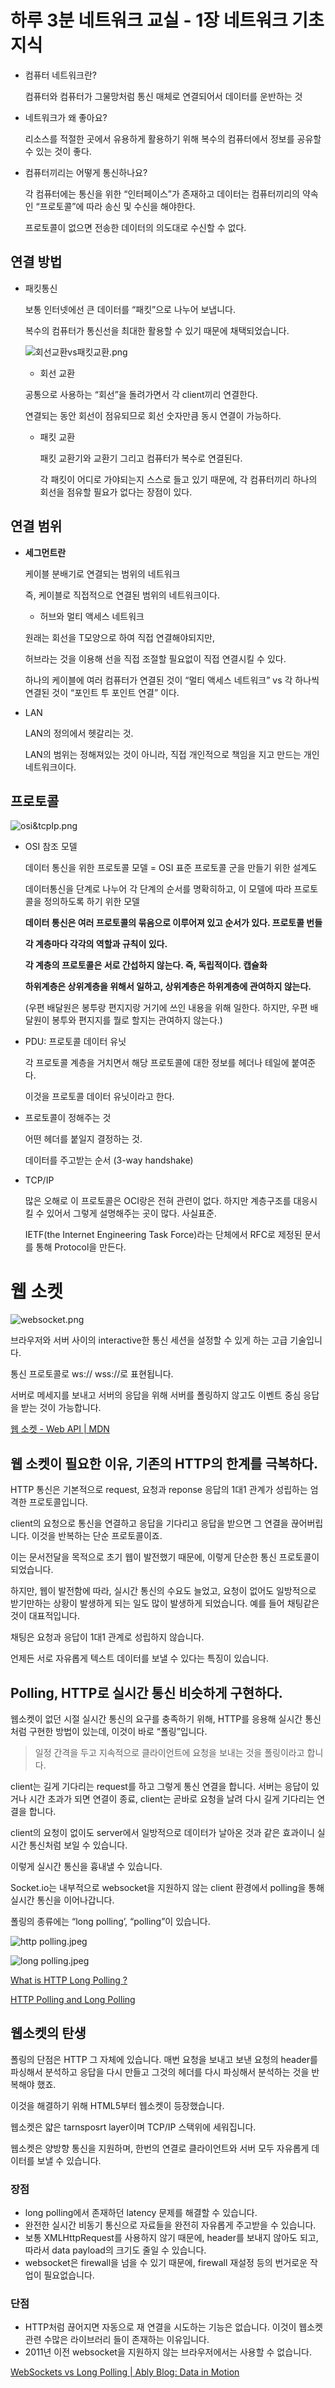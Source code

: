 # 하루 3분 네트워크 교실 - 1장 네트워크 기초 지식

- 컴퓨터 네트워크란?

  컴퓨터와 컴퓨터가 그물망처럼 통신 매체로 연결되어서 데이터를 운반하는 것

- 네트워크가 왜 좋아요?

  리소스를 적절한 곳에서 유용하게 활용하기 위해 복수의 컴퓨터에서 정보를 공유할 수 있는 것이 좋다.

- 컴퓨터끼리는 어떻게 통신하나요?

  각 컴퓨터에는 통신을 위한 “인터페이스”가 존재하고 데이터는 컴퓨터끼리의 약속인 “프로토콜”에 따라 송신 및 수신을 해야한다.

  프로토콜이 없으면 전송한 데이터의 의도대로 수신할 수 없다.

## 연결 방법

- 패킷통신

  보통 인터넷에선 큰 데이터를 “패킷”으로 나누어 보냅니다.

  복수의 컴퓨터가 통신선을 최대한 활용할 수 있기 때문에 채택되었습니다.

  ![회선교환vs패킷교환.png](/public/woo/images/line.png)

  - 회선 교환

  공통으로 사용하는 “회선”을 돌려가면서 각 client끼리 연결한다.

    연결되는 동안 회선이 점유되므로 회선 숫자만큼 동시 연결이 가능하다.

  - 패킷 교환

    패킷 교환기와 교환기 그리고 컴퓨터가 복수로 연결된다.

    각 패킷이 어디로 가야되는지 스스로 들고 있기 때문에, 각 컴퓨터끼리 하나의 회선을 점유할 필요가 없다는 장점이 있다.

## 연결 범위

- **세그먼트란**

  케이블 분배기로 연결되는 범위의 네트워크

  즉, 케이블로 직접적으로 연결된 범위의 네트워크이다.

  - 허브와 멀티 액세스 네트워크

  원래는 회선을 T모양으로 하여 직접 연결해야되지만,

  허브라는 것을 이용해 선을 직접 조절할 필요없이 직접 연결시킬 수 있다.

  하나의 케이블에 여러 컴퓨터가 연결된 것이 “멀티 액세스 네트워크” vs 각 하나씩 연결된 것이 “포인트 투 포인트 연결” 이다.

- LAN

  LAN의 정의에서 헷갈리는 것.

  LAN의 범위는 정해져있는 것이 아니라, 직접 개인적으로 책임을 지고 만드는 개인 네트워크이다.

## 프로토콜

![osi&tcpIp.png](/public/woo/images/osi%26tcpIp.png)

- OSI 참조 모델

  데이터 통신을 위한 프로토콜 모델 = OSI 표준 프로토콜 군을 만들기 위한 설계도

  데이터통신을 단계로 나누어 각 단계의 순서를 명확히하고, 이 모델에 따라 프로토콜을 정의하도록 하기 위한 모델

  **데이터 통신은 여러 프로토콜의 묶음으로 이루어져 있고 순서가 있다. 프로토콜 번들**

  **각 계층마다 각각의 역할과 규칙이 있다.**

  **각 계층의 프로토콜은 서로 간섭하지 않는다. 즉, 독립적이다. 캡슐화**

  **하위계층은 상위계층을 위해서 일하고, 상위계층은 하위계층에 관여하지 않는다.**

  (우편 배달원은 봉투랑 편지지랑 거기에 쓰인 내용을 위해 일한다. 하지만, 우편 배달원이 봉투와 편지지를 뭘로 할지는 관여하지 않는다.)

- PDU: 프로토콜 데이터 유닛

  각 프로토콜 계층을 거치면서 해당 프로토콜에 대한 정보를 헤더나 테일에 붙여준다.

  이것을 프로토콜 데이터 유닛이라고 한다.

- 프로토콜이 정해주는 것

  어떤 헤더를 붙일지 결정하는 것.

  데이터를 주고받는 순서 (3-way handshake)

- TCP/IP

  많은 오해로 이 프로토콜은 OCI랑은 전혀 관련이 없다. 하지만 계층구조를 대응시킬 수 있어서 그렇게 설명해주는 곳이 많다. 사실표준.

  IETF(the Internet Engineering Task Force)라는 단체에서 RFC로 제정된 문서를 통해 Protocol을 만든다.

# 웹 소켓

![websocket.png](/public/woo/images/websocket.png)

브라우저와 서버 사이의 interactive한 통신 세션을 설정할 수 있게 하는 고급 기술입니다.

통신 프로토콜로 ws:// wss://로 표현됩니다.

서버로 메세지를 보내고 서버의 응답을 위해 서버를 폴링하지 않고도 이벤트 중심 응답을 받는 것이 가능합니다.

[웹 소켓 - Web API | MDN](https://developer.mozilla.org/ko/docs/Web/API/WebSockets_API)

## 웹 소켓이 필요한 이유, 기존의 HTTP의 한계를 극복하다.

HTTP 통신은 기본적으로 request, 요청과 reponse 응답의 1대1 관계가 성립하는 엄격한 프로토콜입니다.

client의 요청으로 통신을 연결하고 응답을 기다리고 응답을 받으면 그 연결을 끊어버립니다. 이것을 반복하는 단순 프로토콜이죠.

이는 문서전달을 목적으로 초기 웹이 발전했기 때문에, 이렇게 단순한 통신 프로토콜이 되었습니다.

하지만, 웹이 발전함에 따라, 실시간 통신의 수요도 늘었고, 요청이 없어도 일방적으로 받기만하는 상황이 발생하게 되는 일도 많이 발생하게 되었습니다. 예를 들어 채팅같은 것이 대표적입니다.

채팅은 요청과 응답이 1대1 관계로 성립하지 않습니다.

언제든 서로 자유롭게 텍스트 데이터를 보낼 수 있다는 특징이 있습니다.

## Polling, HTTP로 실시간 통신 비슷하게 구현하다.

웹소켓이 없던 시절 실시간 통신의 요구를 충족하기 위해, HTTP를 응용해 실시간 통신처럼 구현한 방법이 있는데, 이것이 바로 “폴링”입니다.

> 일정 간격을 두고 지속적으로 클라이언트에 요청을 보내는 것을 폴링이라고 합니다.

client는 길게 기다리는 request를 하고 그렇게 통신 연결을 합니다. 서버는 응답이 있거나 시간 초과가 되면 연결이 종료, client는 곧바로 요청을 날려 다시 길게 기다리는 연결을 합니다.

client의 요청이 없이도 server에서 일방적으로 데이터가 날아온 것과 같은 효과이니 실시간 통신처럼 보일 수 있습니다.

이렇게 실시간 통신을 흉내낼 수 있습니다.

Socket.io는 내부적으로 websocket을 지원하지 않는 client 환경에서 polling을 통해 실시간 통신을 이어나갑니다.

폴링의 종류에는 “long polling’, “polling”이 있습니다.

![http polling.jpeg](/public/woo/images/http%20polling.jpeg)

![long polling.jpeg](/public/woo/images/long%20polling.jpeg)

[What is HTTP Long Polling ?](https://www.educative.io/answers/what-is-http-long-polling)

[HTTP Polling and Long Polling](https://medium.com/cache-me-out/http-polling-and-long-polling-bd3f662a14f)

## 웹소켓의 탄생

폴링의 단점은 HTTP 그 자체에 있습니다. 매번 요청을 보내고 보낸 요청의 header를 파싱해서 분석하고 응답을 다시 만들고 그것의 헤더를 다시 파싱해서 분석하는 것을 반복해야 했죠.

이것을 해결하기 위해 HTML5부터 웹소켓이 등장했습니다.

웹소켓은 얇은 tarnsposrt layer이며 TCP/IP 스택위에 세워집니다.

웹소켓은 양방향 통신을 지원하며, 한번의 연결로 클라이언트와 서버 모두 자유롭게 데이터를 보낼 수 있습니다.

### 장점

- long polling에서 존재하던 latency 문제를 해결할 수 있습니다.
- 완전한 실시간 비동기 통신으로 자료들을 완전히 자유롭게 주고받을 수 있습니다.
- 보통 XMLHttpRequest를 사용하지 않기 때문에, header를 보내지 않아도 되고, 따라서 data payload의 크기도 줄일 수 있습니다.
- websocket은 firewall을 넘을 수 있기 때문에, firewall 재설정 등의 번거로운 작업이 필요없습니다.

### 단점

- HTTP처럼 끊어지면 자동으로 재 연결을 시도하는 기능은 없습니다. 이것이 웹소켓 관련 수많은 라이브러리 들이 존재하는 이유입니다.
- 2011년 이전 websocket을 지원하지 않는 브라우저에서는 사용할 수 없습니다.

[WebSockets vs Long Polling | Ably Blog: Data in Motion](https://ably.com/blog/websockets-vs-long-polling)
